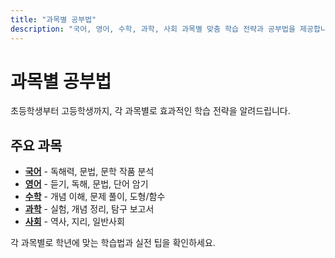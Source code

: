 ```yaml
---
title: "과목별 공부법"
description: "국어, 영어, 수학, 과학, 사회 과목별 맞춤 학습 전략과 공부법을 제공합니다."
---
```


# 과목별 공부법

초등학생부터 고등학생까지, 각 과목별로 효과적인 학습 전략을 알려드립니다.

## 주요 과목

- **[국어](/subjects/korean/)** - 독해력, 문법, 문학 작품 분석
- **[영어](/subjects/english/)** - 듣기, 독해, 문법, 단어 암기
- **[수학](/subjects/math/)** - 개념 이해, 문제 풀이, 도형/함수
- **[과학](/subjects/science/)** - 실험, 개념 정리, 탐구 보고서
- **[사회](/subjects/social/)** - 역사, 지리, 일반사회

각 과목별로 학년에 맞는 학습법과 실전 팁을 확인하세요.
